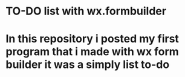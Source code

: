 # TO-DO list with wx.formbuilder
# In this repository i posted my first program that i made with wx form builder it was a simply list to-do 
